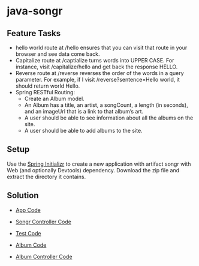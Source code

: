 # java-songr

## Feature Tasks
* hello world route at /hello ensures that you can visit that route in your browser and see data come back.
* Capitalize route at /captialize turns words into UPPER CASE. For instance, visit /capitalize/hello and get back the response HELLO.
* Reverse route at /reverse reverses the order of the words in a query parameter. For example, if I visit /reverse?sentence=Hello world, it should return world Hello.
* Spring RESTful Routing:
   * Create an Album model.
   * An Album has a title, an artist, a songCount, a length (in seconds), and an imageUrl that is a link to that album’s art.
   * A user should be able to see information about all the albums on the site.
   * A user should be able to add albums to the site.
   
## Setup
Use the [Spring Initializr](https://start.spring.io/) to create a new application with artifact songr with Web (and optionally Devtools) dependency. Download the zip file and extract the directory it contains. 

## Solution
* [App Code](https://github.com/idothestamping/java-songr/src/main/java/com.idothestamping.lab11.songr/SongApplication.java)
* [Songr Controller Code](https://github.com/idothestamping/java-songr/src/main/java/com/idothestamping/lab11/songr/SongrController/SongrController.java)
* [Test Code](https://github.com/idothestamping/java-songr/src/test/java/com/idothestamping/lab11/songr/SongrController/SongrControllerTest.java)

* [Album Code](https://github.com/idothestamping/java-songr/src/main/java/com.idothestamping.lab11/songr/Album.java)
* [Album Controller Code](https://github.com/idothestamping/java-songr/src/main/java/com.idothestamping.lab11.lab11/SongrController/AlbumController.java)

